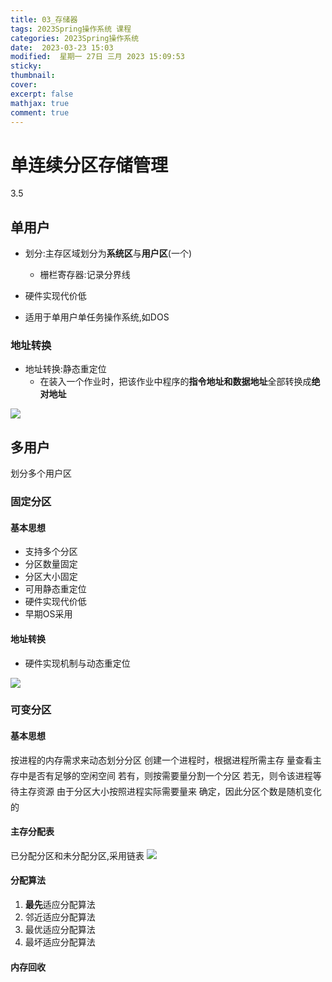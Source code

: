 ```yaml
---
title: 03_存储器
tags: 2023Spring操作系统 课程
categories: 2023Spring操作系统
date:  2023-03-23 15:03
modified:  星期一 27日 三月 2023 15:09:53
sticky:
thumbnail:
cover: 
excerpt: false
mathjax: true
comment: true
---
```





# 单连续分区存储管理
3.5

## 单用户
- 划分:主存区域划分为**系统区**与**用户区**(一个)
	- 栅栏寄存器:记录分界线

- 硬件实现代价低
- 适用于单用户单任务操作系统,如DOS

### 地址转换

- 地址转换:静态重定位
	- 在装入一个作业时，把该作业中程序的**指令地址和数据地址**全部转换成**绝对地址**

![](https://chillcharlie-img.oss-cn-hangzhou.aliyuncs.com/imgae/2023/03/27/d9687c29a2dc8a81ac599a75a73dbd63_202303271408844.png)

## 多用户

划分多个用户区

### 固定分区

#### 基本思想

- 支持多个分区
- 分区数量固定
- 分区大小固定
- 可用静态重定位
- 硬件实现代价低
- 早期OS采用

#### 地址转换

- 硬件实现机制与动态重定位

![](https://chillcharlie-img.oss-cn-hangzhou.aliyuncs.com/imgae/2023/03/27/b1a5840f27fd1dbb11139d34d053680c_202303271414852.png)

### 可变分区

#### 基本思想
按进程的内存需求来动态划分分区
创建一个进程时，根据进程所需主存
量查看主存中是否有足够的空闲空间
若有，则按需要量分割一个分区
若无，则令该进程等待主存资源
由于分区大小按照进程实际需要量来
确定，因此分区个数是随机变化的

#### 主存分配表
已分配分区和未分配分区,采用链表
![](https://chillcharlie-img.oss-cn-hangzhou.aliyuncs.com/imgae/2023/03/27/2dc5f5834bda0756efbfe4612d5f618f_202303271456381.png)

#### 分配算法

1. **最先**适应分配算法
2. 邻近适应分配算法
3. 最优适应分配算法
4. 最坏适应分配算法


#### 内存回收

